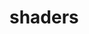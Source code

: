 <!-- generated by markdown-notes-tree -->

# shaders

<!-- optional markdown-notes-tree directory description starts here -->

<!-- optional markdown-notes-tree directory description ends here -->



